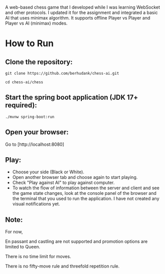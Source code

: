 A web-based chess game that I developed while I was learning WebSocket and other protocols. I updated it for the assignment and integrated a basic AI that uses minimax algorithm. It supports offline Player vs Player and Player vs AI (minimax) modes.

# How to Run

## **Clone the repository:**
    git clone https://github.com/berhudank/chess-ai.git

    cd chess-ai/chess

## **Start the spring boot application (JDK 17+ required):**
    ./mvnw spring-boot:run


## **Open your browser:**  
Go to [http://localhost:8080]

## **Play:**  
   - Choose your side (Black or White).
   - Open another browser tab and choose again to start playing.
   - Check "Play against AI" to play against computer.
   - To watch the flow of information between the server and client and see the game state changes, look at the console panel of the browser and the terminal that you used to run the application. I have not created any visual notifications yet. 

## **Note:** 
For now, 

En passant and castling are not supported and promotion options are limited to Queen. 

There is no time limit for moves. 

There is no fifty-move rule and threefold repetition rule.
